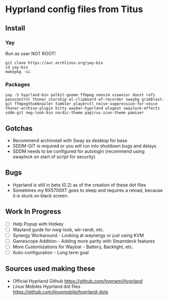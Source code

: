 # Hyprland config files from Titus


## Install

### Yay

Run as user NOT ROOT!

```
git clone https://aur.archlinux.org/yay-bin
cd yay-bin
makepkg -si
```

### Packages

```
yay -S hyprland-bin polkit-gnome ffmpeg neovim viewnior dunst rofi pavucontrol thunar starship wl-clipboard wf-recorder swaybg grimblast-git ffmpegthumbnailer tumbler playerctl noise-suppression-for-voice thunar-archive-plugin kitty waybar-hyprland wlogout swaylock-effects sddm-git nwg-look-bin nordic-theme papirus-icon-theme pamixer
```

## Gotchas

- Recommend archinstall with Sway as desktop for base
- SDDM-GIT is required or you will run into shutdown bugs and delays
- SDDM needs to be configured for autologin (recommend using swaylock on start of script for security)

## Bugs

- Hyprland is still in beta (0.2) as of the creation of these dot files
- Sometimes my RX5700XT goes to sleep and requires a reload, because it is stuck on black screen.

## Work In Progress

- [ ] Help Popup with Hotkey
- [ ] Wayland guide for nwg-look, wlr-randr, etc.
- [ ] Synergy Workaround - Looking at waynergy or just using KVM
- [ ] Gamescope Addition - Adding more parity with Steamdeck features
- [ ] More Customizations for Waybar - Battery, Backlight, etc.
- [ ] Auto-configuration - Long term goal

## Sources used making these

- Official Hyprland Github <https://github.com/hyprwm/Hyprland>
- Linux Mobiles Hyprland dot files <https://github.com/linuxmobile/hyprland-dots>
